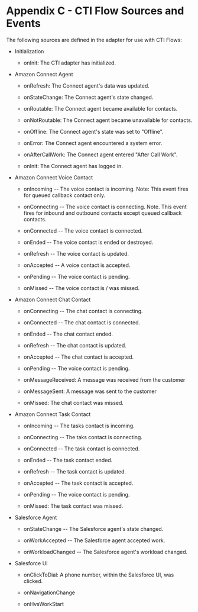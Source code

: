 <h1 class="toc">Appendix C - CTI Flow Sources and Events</h1>

The following sources are defined in the adapter for use with CTI Flows:

-   Initialization

    -   onInit: The CTI adapter has initialized.

-   Amazon Connect Agent

    -   onRefresh: The Connect agent's data was updated.

    -   onStateChange: The Connect agent's state changed.

    -   onRoutable: The Connect agent became available for contacts.

    -   onNotRoutable: The Connect agent became unavailable for
        contacts.

    -   onOffline: The Connect agent's state was set to "Offline".

    -   onError: The Connect agent encountered a system error.

    -   onAfterCallWork: The Connect agent entered "After Call Work".

    -   onInit: The Connect agent has logged in.

-   Amazon Connect Voice Contact

    -   onIncoming -- The voice contact is incoming. Note: This event
        fires for queued callback contact only.

    -   onConnecting -- The voice contact is connecting. Note. This
        event fires for inbound and outbound contacts except queued
        callback contacts.

    -   onConnected -- The voice contact is connected.

    -   onEnded -- The voice contact is ended or destroyed.

    -   onRefresh -- The voice contact is updated.

    -   onAccepted -- A voice contact is accepted.

    -   onPending -- The voice contact is pending.

    -   onMissed -- The voice contact is / was missed.

-   Amazon Connect Chat Contact

    -   onConnecting -- The chat contact is connecting.

    -   onConnected -- The chat contact is connected.

    -   onEnded -- The chat contact ended.

    -   onRefresh -- The chat contact is updated.

    -   onAccepted -- The chat contact is accepted.

    -   onPending -- The voice contact is pending.

    -   onMessageReceived: A message was received from the customer

    -   onMessageSent: A message was sent to the customer

    -   onMissed: The chat contact was missed.

-   Amazon Connect Task Contact

    -   onIncoming -- The tasks contact is incoming.
    
    -   onConnecting -- The taks contact is connecting.

    -   onConnected -- The task contact is connected.

    -   onEnded -- The task contact ended.

    -   onRefresh -- The task contact is updated.

    -   onAccepted -- The task contact is accepted.

    -   onPending -- The voice contact is pending.

    -   onMissed: The task contact was missed.

-   Salesforce Agent

    -   onStateChange -- The Salesforce agent's state changed.

    -   onWorkAccepted -- The Salesforce agent accepted work.

    -   onWorkloadChanged -- The Salesforce agent's workload changed.

-   Salesforce UI

    -   onClickToDial: A phone number, within the Salesforce UI, was
        clicked.

    -   onNavigationChange

    -   onHvsWorkStart